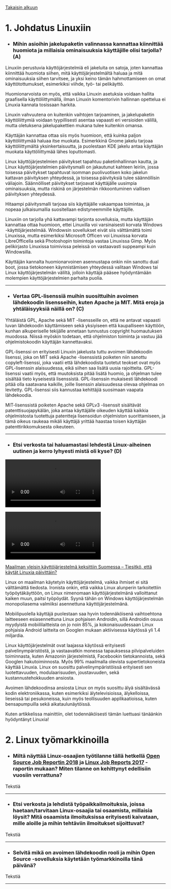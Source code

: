 [Takaisin alkuun](../../../README.md)

# 1\. Johdatus Linuxiin

- ### Mihin asioihin jakelupaketin valinnassa kannattaa kiinnittää huomiota ja millaisia ominaisuuksia käyttäjille olisi tarjolla? (A)

Linuxiin perustuvia käyttöjärjestelmiä eli jakeluita on satoja, joten kannattaa kiinnittää huomiota siihen, mitä käyttöjärjestelmältä haluaa ja mitä ominaisuuksia siihen tarvitsee, ja yksi keino tämän hahmottamiseen on omat käyttötottumukset, esimerkiksi viihde, työ- tai pelikäyttö.

Huomionarvoista on myös, että vaikka Linuxin asetuksia voidaan hallita graafisella käyttöliittymällä, ilman Linuxin komentorivin hallinnan opettelua ei Linuxia kannata tosissaan harkita.

Linuxin vahvuutena on kuitenkin vaihtojen tarjoaminen, ja jakelupaketin käyttöliittymiä voidaan tyypillisesti asentaa vapaasti eri versioiden välillä, mutta oletuksena jakelupakettien mukana tulee kuitenkin omansa.

Käyttäjän kannattaa ottaa siis myös huomioon, että kuinka paljon käyttöliittymää haluaa itse muokata. Esimerkkinä Gnome jakelu tarjoaa käyttöliittymältä yksinkertaisuutta, ja puolestaan KDE jakelu antaa käyttäjän muokata käyttöliittymää lähes loputtomasti.

Linux käyttöjärjestelmien päivitykset tapahtuu paketinhallinnan kautta, ja Linux käyttöjärjestelmien päivitysmalli on jakautunut kahteen leiriin, jossa toisessa päivitykset tapahtuvat isomman puolivuotisen koko jakelun kattavan päivityksen yhteydessä, ja toisessa päivityksiä tulee säännöllisin väliajoin. Säännölliset päivitykset tarjoavat käyttäjälle uusimpia ominaisuuksia, mutta riskinä on järjestelmän rikkoontuminen viallisen päivityksen yhteydessä.

Hitaampi päivitysmalli tarjoaa siis käyttäjälle vakaampaa toimintaa, ja nopeaa julkaisumallia suositellaan edistyneemmille käyttäjille.

Linuxiin on tarjolla yhä kattavampi tarjonta sovelluksia, mutta käyttäjän kannattaa ottaa huomioon, ettei Linuxilla voi varsinaisesti korvata Windows -käyttöjärjestelmää. Windowsin sovellukset eivät siis välttämättä toimi Linuxissa, mutta esimerkiksi Microsoft Officen voi Linuxissa korvata LibreOfficella sekä Photoshopin toimintoja vastaa Linuxissa Gimp. Myös pelikirjasto Linuxissa toimivissa peleissä on vastaavasti suppeampi kuin Windowsilla.

Käyttäjän kannalta huomionarvoinen asennustapa onkin niin sanottu dual boot, jossa tietokoneen käynnistämisen yhteydessä valitaan Windows tai Linux käyttöjärjestelmän väliltä, jolloin käyttäjä pääsee hyödyntämään molempien käyttöjärjestelmien parhaita puolia.

--------------------------------------------------------------------------------

- ### Vertaa GPL-lisenssiä muihin suosittuihin avoimen lähdekoodin lisensseihin, kuten Apache ja MIT. Mitä eroja ja yhtäläisyyksiä näillä on? (C)

Yhtäläistä GPL, Apache sekä MIT -lisensseille on, että ne antavat vapaasti luvan lähdekoodin käyttämiseen sekä yksiyiseen että kaupalliseen käyttöön, kunhan alkuperiselle tekijälle annetaan tunnustus copyright huomautuksen muodossa. Niissä myöskin todetaan, että ohjelmiston toiminta ja vastuu jää ohjelmistokoodin käyttäjän kannettavaksi.

GPL-lisenssi on erityisesti Linuxin jakelusta tuttu avoimen lähdekoodin lisenssi, joka on MIT sekä Apache -lisenssistä poiketen niin sanottu copyleft-lisenssi, joka vaatii että lähdekoodista tuotetut teokset ovat myös GPL-lisenssin alaisuudessa, eikä siihen saa lisätä uusia rajoitteita. GPL-lisenssi vaatii myös, että muutoksista pitää lisätä huomio, ja ohjelman tulee sisältää tieto kyseisestä lisenssistä. GPL-lisenssin mukaisesti lähdekoodi pitää olla saatavana kaikille, joille lisenssin alaisuudessa olevaa ohjelmaa on levitetty. GPL-lisenssi siis kannustaa kehittäjiä suosimaan vaapata lähdekoodia.

MIT-lisenssistä poiketen Apache sekä GPLv3 -lisenssit sisältävät patenttisuojapykälän, joka antaa käyttäjälle oikeuden käyttää kaikkia ohjelmistosta tuotettuja patentteja lisensoidun ohjelmiston suorittamiseen, ja tämä oikeus raukeaa mikäli käyttäjä yrittää haastaa toisen käyttäjän patenttirikkomuksesta oikeuteen.

--------------------------------------------------------------------------------

- ### Etsi verkosta tai haluamastasi lehdestä Linux-aiheinen uutinen ja kerro lyhyesti mistä oli kyse? (D)

![testi](../../../src/materiaali/uutinen.webm)

![testi](http://student.labranet.jamk.fi/~sahka/password.webm)

[Maailman yleisin käyttöjärjestelmä keksittiin Suomessa – Tiesitkö, että käytät Linuxia päivittäin?](https://yle.fi/uutiset/3-9112625)

Linux on maailman käytetyin käyttöjärjestelmä, vaikka ihmiset ei sitä välttämättä tiedosta. Ironista onkin, että vaikka Linux alunperin tarkoitettiin työpöytäkäyttöön, on Linux nimenomaan käyttöjärjestelmänä valloittanut kaiken muun, paitsi työpöydät. Syynä tähän on Windows käyttöjärjestelmän monopoliasema valmiiksi asennettuna käyttöjärjestelmänä.

Mobiilipuolella käyttäjä puolestaan saa hyvin todennäköisenä vaihtoehtona laitteeseen esiasennettuna Linux pohjaisen Androidin, sillä Androidin osuus myydyistä mobiililaitteista on jo noin 85%, ja kokonaisuudessaan Linux pohjaisia Android laitteita on Googlen mukaan aktiivisessa käytössä yli 1.4 miljardia.

Linux käyttöjärjestelmät ovat laajassa käytössä erityisesti palvelinympäristöstä, ja vastaavatkin monessa tapauksessa pilvipalveluiden toiminnasta, kuten Amazonin järjestelmistä, Facebookin tietokannoista, sekä Googlen hakutoiminnosta. Myös 99% maailmalla olevista supertietokoneista käyttää Linuxia. Linux on suosittu palvelinympäristöissä erityisesti sen luotettavuuden, modulaarisuuden, joustavuuden, sekä kustannustehokkuuden ansiosta.

Avoimen lähdekoodinsa ansiosta Linux on myös suosittu älyä sisältävässä kodin elektroniikassa, kuten esimerkiksi älytelevisioissa, älykelloissa, lieseissä tai pesukoneissa, kuin myös teollisuuden applikaatioissa, kuten bensapumpuilla sekä aikataulunäytöissä.

Kuten artikkelissa mainittiin, olet todennäköisesti tämän luettuasi tänäänkin hyödyntänyt Linuxia!

# 2\. Linux työmarkkinoilla

- ### Miltä näyttää Linux-osaajien työtilanne tällä hetkellä [Open Source Job Reportin 2018](https://www.linuxfoundation.org/publications/2018/06/open-source-jobs-report-2018/) ja [Linux Job Reports 2017](https://resources.linuxfoundation.org/LF+Core/publication_Linux_2017_Jobs_Report_final.pdf) -raportin mukaan? Miten tilanne on kehittynyt edellisiin vuosiin verrattuna?

Tekstiä

--------------------------------------------------------------------------------

- ### Etsi verkosta ja lehdistä työpaikkailmoituksia, joissa haetaan/tarvitaan Linux-osaajia tai osaamista, millaisia löysit? Mitä osaamista ilmoituksissa erityisesti kaivataan, mille aloille ja mihin tehtäviin ilmoitukset sijoittuvat?

Tekstiä

--------------------------------------------------------------------------------

- ### Selvitä mikä on avoimen lähdekoodin rooli ja mihin Open Source -sovelluksia käytetään työmarkkinoilla tänä päivänä?

Tekstiä

--------------------------------------------------------------------------------
